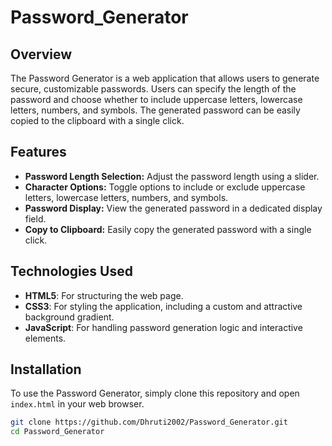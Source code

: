 # Password_Generator
## Overview

The Password Generator is a web application that allows users to generate secure, customizable passwords. Users can specify the length of the password and choose whether to include uppercase letters, lowercase letters, numbers, and symbols. The generated password can be easily copied to the clipboard with a single click.

## Features

- **Password Length Selection:** Adjust the password length using a slider.
- **Character Options:** Toggle options to include or exclude uppercase letters, lowercase letters, numbers, and symbols.
- **Password Display:** View the generated password in a dedicated display field.
- **Copy to Clipboard:** Easily copy the generated password with a single click.

## Technologies Used

- **HTML5**: For structuring the web page.
- **CSS3**: For styling the application, including a custom and attractive background gradient.
- **JavaScript**: For handling password generation logic and interactive elements.

## Installation

To use the Password Generator, simply clone this repository and open `index.html` in your web browser.

```bash
git clone https://github.com/Dhruti2002/Password_Generator.git
cd Password_Generator
